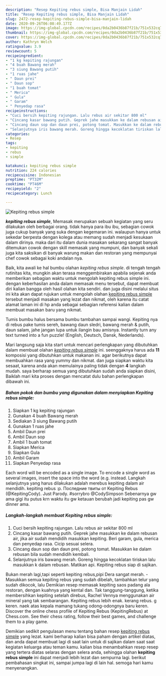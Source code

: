 ```yaml
---
description: "Resep Kepiting rebus simple, Bisa Manjain Lidah"
title: "Resep Kepiting rebus simple, Bisa Manjain Lidah"
slug: 2472-resep-kepiting-rebus-simple-bisa-manjain-lidah
date: 2020-09-26T06:08:49.177Z
image: https://img-global.cpcdn.com/recipes/0da2b0436b87f21b/751x532cq70/kepiting-rebus-simple-foto-resep-utama.jpg
thumbnail: https://img-global.cpcdn.com/recipes/0da2b0436b87f21b/751x532cq70/kepiting-rebus-simple-foto-resep-utama.jpg
cover: https://img-global.cpcdn.com/recipes/0da2b0436b87f21b/751x532cq70/kepiting-rebus-simple-foto-resep-utama.jpg
author: Kathryn Welch
ratingvalue: 3.9
reviewcount: 5
recipeingredient:
- "1 kg kepiting rajungan"
- "4 buah Bawang merah"
- "3 siung Bawang putih"
- "1 ruas jahe"
- " Daun prei"
- " Daun sop"
- "1 buah tomat"
- " Merica"
- " Gula"
- " Garam"
- " Penyedap rasa"
recipeinstructions:
- "Cuci bersih kepiting rajungan. Lalu rebus air sekitar 800 ml"
- "Cincang kasar bawang putih. Geprek jahe masukkan ke dalam rebusan air, jika air sudah mendidih masukkan kepiting. Beri garam, gula, merica dan penyedap rasa. Cicip sesuai selera."
- "Cincang daun sop dan daun prei, potong tomat. Masukkan ke dalam rebusan bila sudah mendidih kembali."
- "Selanjutnya iris bawang merah. Goreng hingga kecoklatan tiriskan lalu masukkan k dalam rebusan. Matikan api. Kepiting rebus siap di sajikan."
categories:
- Resep
tags:
- kepiting
- rebus
- simple

katakunci: kepiting rebus simple 
nutrition: 224 calories
recipecuisine: Indonesian
preptime: "PT32M"
cooktime: "PT46M"
recipeyield: "2"
recipecategory: Lunch

---
```



![Kepiting rebus simple](https://img-global.cpcdn.com/recipes/0da2b0436b87f21b/751x532cq70/kepiting-rebus-simple-foto-resep-utama.jpg)

<b><i>kepiting rebus simple</i></b>, Memasak merupakan sebuah kegiatan yang seru dilakukan oleh berbagai orang. tidak hanya para ibu ibu, sebagian cowok juga cukup banyak yang suka dengan kegemaran ini. walaupun hanya untuk sekedar berpesta dengan kolega atau memang sudah menjadi kesukaan dalam dirinya. maka dari itu dalam dunia masakan sekarang sangat banyak ditemukan cowok dengan skill memasak yang mumpuni, dan banyak sekali juga kita saksikan di banyak warung makan dan restoran yang mempunyai chef cowok sebagai koki andalan nya.

Baik, kita awali ke hal bumbu olahan <i>kepiting rebus simple</i>. di tengah tengah rutinitas kita, mungkin akan terasa menggembirakan apabila sejenak anda memberikan sebagian waktu untuk mengolah kepiting rebus simple ini. dengan keberhasilan anda dalam memasak menu tersebut, dapat membuat diri kalian bangga oleh hasil olahan kita sendiri. dan juga disini melalui situs ini kita akan dapat rujukan untuk mengolah olahan <u>kepiting rebus simple</u> tersebut menjadi masakan yang lezat dan nikmat, oleh karena itu catat alamat laman ini di hp anda sebagai sebagian referensi kalian dalam membuat masakan baru yang nikmat.

Tumis bumbu halus bersama bumbu tambahan sampai wangi. Kepiting nya di rebus pake tumis sereh, bawang daun sledri, bawang merah &amp; putih, daun salam, jahe jangan lupa untuk ilangin bau amisnya. Instantly turn any text turned into a fun puzzle! (English, Deutsch, Dansk, Nederlands).


Mari langsung saja kita start untuk mencari perlengkapan yang dibutuhkan dalam membuat olahan <u><i>kepiting rebus simple</i></u> ini. seenggaknya harus ada <b>11</b> komposisi yang dibutuhkan untuk makanan ini. agar berikutnya dapat membuahkan rasa yang yummy dan nikmat. dan juga siapkan waktu kita sesaat, karena anda akan memulainya paling tidak dengan <b>4</b> langkah mudah. saya berharap semua yang dibutuhkan sudah anda siapkan disini, Baiklah mari kita proses dengan mencatat dulu bahan perlengkapan dibawah ini.

<!--inarticleads1-->

##### Bahan pokok dan bumbu yang digunakan dalam menyiapkan Kepiting rebus simple:

1. Siapkan 1 kg kepiting rajungan
1. Gunakan 4 buah Bawang merah
1. Sediakan 3 siung Bawang putih
1. Gunakan 1 ruas jahe
1. Ambil  Daun prei
1. Ambil  Daun sop
1. Ambil 1 buah tomat
1. Siapkan  Merica
1. Siapkan  Gula
1. Ambil  Garam
1. Siapkan  Penyedap rasa


Each word will be encoded as a single image. To encode a single word as several images, insert the space into the word (e.g. instead. Langkah selanjutnya yang harus dilakukan adalah merebus kepiting dalam air mendidih. kepiting rebus :p. Последние твиты от Kepiting Rebus (@KepitingCody). Just Parody. #sorrybro @CodySimpson Sebenarnya gw ama gigi itu putus krn waktu itu gw ketauan berubah jadi kepiting pas gw dinner ama. 

<!--inarticleads2-->

##### Langkah-langkah membuat Kepiting rebus simple:

1. Cuci bersih kepiting rajungan. Lalu rebus air sekitar 800 ml
1. Cincang kasar bawang putih. Geprek jahe masukkan ke dalam rebusan air, jika air sudah mendidih masukkan kepiting. Beri garam, gula, merica dan penyedap rasa. Cicip sesuai selera.
1. Cincang daun sop dan daun prei, potong tomat. Masukkan ke dalam rebusan bila sudah mendidih kembali.
1. Selanjutnya iris bawang merah. Goreng hingga kecoklatan tiriskan lalu masukkan k dalam rebusan. Matikan api. Kepiting rebus siap di sajikan.


Bukan merah lagi,tapi seperti kepiting rebus,pipi Dera sangat merah. - Masukkan semua kepiting rebus yang sudah dibelah, tambahkan telur yang sudah dikocok, lalu Demikian resep memasak kepiting saos padang ala restoran, dengan kuahnya yang kental dan. Tak tanggung-tanggung, ketika membersihkan kepiting setelah direbus, Rachel Vennya menggunakan air mineral yang tak sembarangan. Kepiting rebus lebih enak. kerang rebus. g keren. naek atas kepala mamang tukang odong-odongnya baru keren. Discover the online chess profile of Kepiting Rebus (KepitingRebus) at Chess.com. See their chess rating, follow their best games, and challenge them to a play game. 

Demikian sedikit pengulasan menu tentang bahan resep <u>kepiting rebus simple</u> yang lezat. kami berharap kalian bisa paham dengan artikel diatas, dan anda dapat membuat lagi di saat lain untuk di sajikan dalam saat saat kegiatan keluarga atau teman kamu. kalian bisa menambahkan resep resep yang tertera diatas selaras dengan selera anda, sehingga olahan <b>kepiting rebus simple</b> ini dapat menjadi lebih lezat dan sempurna lagi. berikut pembahasan singkat ini, sampai jumpa lagi di lain hal. semoga hari kamu menyenangkan.

